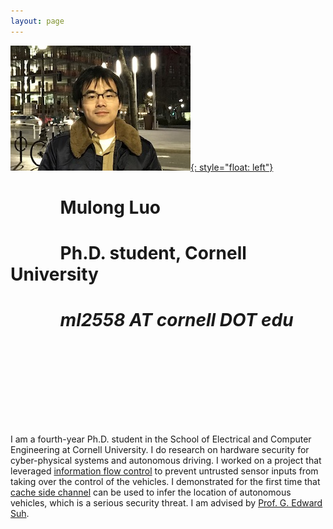 ```yaml
---
layout: page
---
```

[![photo](/fig/boston_s.jpg){: style="float: left"}](/fig/boston.jpg) 
# &nbsp; &nbsp; &nbsp; &nbsp; &nbsp; &nbsp;          **Mulong Luo** 
# &nbsp; &nbsp; &nbsp; &nbsp; &nbsp; &nbsp;          Ph.D. student, Cornell University 
# &nbsp; &nbsp; &nbsp; &nbsp; &nbsp; &nbsp;          *ml2558 AT cornell DOT edu*
# &nbsp;
# &nbsp;


I am a fourth-year Ph.D. student in the School of Electrical and Computer Engineering at Cornell University. I do research on hardware security for cyber-physical systems and autonomous driving. I worked on a project that leveraged [information flow control](pub/ifc-cpsspc2018.pdf) to prevent untrusted sensor inputs from taking over the control of the vehicles. I demonstrated for the first time that [cache side channel](pub/sec20-luo.pdf) can be used to infer the location of autonomous vehicles, which is a serious security threat. I am advised by [Prof. G. Edward Suh](https://tsg.ece.cornell.edu/people/g-edward-suh/).

